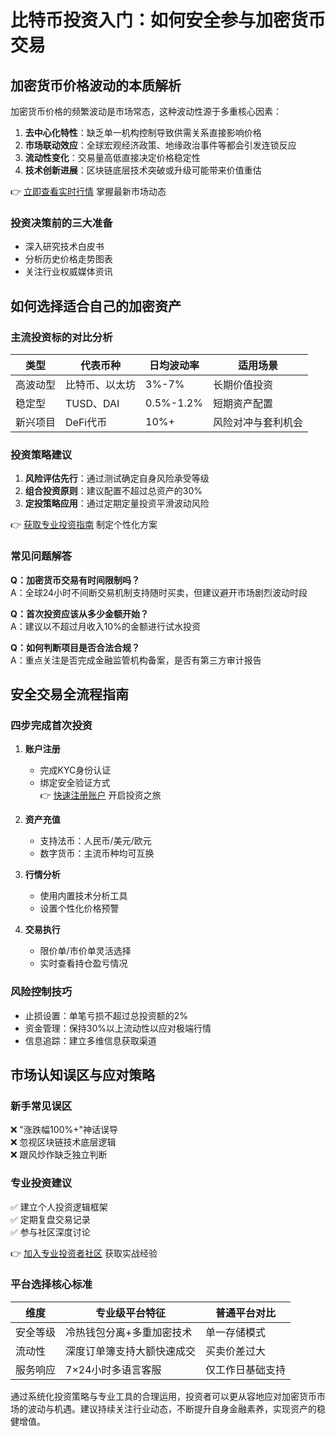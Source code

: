 # 比特币投资入门：如何安全参与加密货币交易

## 加密货币价格波动的本质解析  
加密货币价格的频繁波动是市场常态，这种波动性源于多重核心因素：  
1. **去中心化特性**：缺乏单一机构控制导致供需关系直接影响价格  
2. **市场联动效应**：全球宏观经济政策、地缘政治事件等都会引发连锁反应  
3. **流动性变化**：交易量高低直接决定价格稳定性  
4. **技术创新进展**：区块链底层技术突破或升级可能带来价值重估  

👉 [立即查看实时行情](https://bit.ly/okx_welcome) 掌握最新市场动态  

### 投资决策前的三大准备  
- 深入研究技术白皮书  
- 分析历史价格走势图表  
- 关注行业权威媒体资讯  

## 如何选择适合自己的加密资产  

### 主流投资标的对比分析  

| 类型       | 代表币种       | 日均波动率 | 适用场景               |  
|------------|----------------|------------|------------------------|  
| 高波动型   | 比特币、以太坊 | 3%-7%      | 长期价值投资           |  
| 稳定型     | TUSD、DAI      | 0.5%-1.2%  | 短期资产配置           |  
| 新兴项目   | DeFi代币       | 10%+       | 风险对冲与套利机会     |  

### 投资策略建议  
1. **风险评估先行**：通过测试确定自身风险承受等级  
2. **组合投资原则**：建议配置不超过总资产的30%  
3. **定投策略应用**：通过定期定量投资平滑波动风险  

👉 [获取专业投资指南](https://bit.ly/okx_welcome) 制定个性化方案  

### 常见问题解答  
**Q：加密货币交易有时间限制吗？**  
A：全球24小时不间断交易机制支持随时买卖，但建议避开市场剧烈波动时段  

**Q：首次投资应该从多少金额开始？**  
A：建议以不超过月收入10%的金额进行试水投资  

**Q：如何判断项目是否合法合规？**  
A：重点关注是否完成金融监管机构备案，是否有第三方审计报告  

## 安全交易全流程指南  

### 四步完成首次投资  
1. **账户注册**  
   - 完成KYC身份认证  
   - 绑定安全验证方式  
👉 [快速注册账户](https://bit.ly/okx_welcome) 开启投资之旅  

2. **资产充值**  
   - 支持法币：人民币/美元/欧元  
   - 数字货币：主流币种均可互换  

3. **行情分析**  
   - 使用内置技术分析工具  
   - 设置个性化价格预警  

4. **交易执行**  
   - 限价单/市价单灵活选择  
   - 实时查看持仓盈亏情况  

### 风险控制技巧  
- 止损设置：单笔亏损不超过总投资额的2%  
- 资金管理：保持30%以上流动性以应对极端行情  
- 信息追踪：建立多维信息获取渠道  

## 市场认知误区与应对策略  

### 新手常见误区  
❌ "涨跌幅100%+"神话误导  
❌ 忽视区块链技术底层逻辑  
❌ 跟风炒作缺乏独立判断  

### 专业投资建议  
✅ 建立个人投资逻辑框架  
✅ 定期复盘交易记录  
✅ 参与社区深度讨论  

👉 [加入专业投资者社区](https://bit.ly/okx_welcome) 获取实战经验  

### 平台选择核心标准  
| 维度       | 专业级平台特征               | 普通平台对比         |  
|------------|------------------------------|----------------------|  
| 安全等级   | 冷热钱包分离+多重加密技术    | 单一存储模式         |  
| 流动性     | 深度订单簿支持大额快速成交   | 买卖价差过大         |  
| 服务响应   | 7×24小时多语言客服           | 仅工作日基础支持     |  

通过系统化投资策略与专业工具的合理运用，投资者可以更从容地应对加密货币市场的波动与机遇。建议持续关注行业动态，不断提升自身金融素养，实现资产的稳健增值。